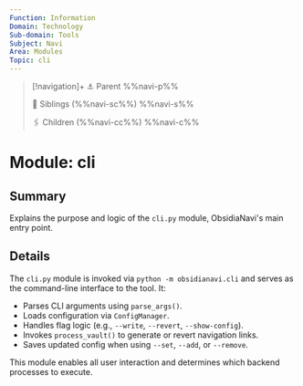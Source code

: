 ```yaml
---
Function: Information
Domain: Technology
Sub-domain: Tools
Subject: Navi
Area: Modules
Topic: cli
---
```

> [!navigation]+
> ⚓ Parent
> %%navi-p%%
> 
> 🔗 Siblings (%%navi-sc%%)
> %%navi-s%%
> 
> 🖇️ Children (%%navi-cc%%)
> %%navi-c%%

# Module: cli

## Summary
Explains the purpose and logic of the `cli.py` module, ObsidiaNavi's main entry point.

## Details
The `cli.py` module is invoked via `python -m obsidianavi.cli` and serves as the command-line interface to the tool. It:

- Parses CLI arguments using `parse_args()`.
- Loads configuration via `ConfigManager`.
- Handles flag logic (e.g., `--write`, `--revert`, `--show-config`).
- Invokes `process_vault()` to generate or revert navigation links.
- Saves updated config when using `--set`, `--add`, or `--remove`.

This module enables all user interaction and determines which backend processes to execute.
